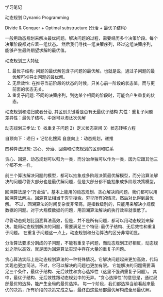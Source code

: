 学习笔记

动态规划 Dynamic Programming

Divide & Conquer + Optimal substructure
(分治 + 最优子结构）

一般用动态规划来解决最优问题。解决问题的过程，需要经历多个决策阶段。每个决策阶段都对应着一组状态。
然后我们寻找一组决策序列，经过这组决策序列，能够产生最终期望求解的最优值。

动态规划三大特征
1. 最优子结构:  问题的最优解包含子问题的最优解。也就是说，通过子问题的最优解可推导出问题的最优解。
2. 无后效性:    在推导当前阶段的状态的时候，只关心前一阶段的状态值，而与更前面的状态无关。
3. 重复子问题:  不同的决策序列，到达某个相同的阶段时，可能会产生重复的状态。

动态规划和递归或者分治, 其区别关键看是否有无最优子结构
共性：重复子问题
差异性：最优子结构、中途可以淘汰次优解

动态规划三步法:
1）找重复子问题
2）定义状态空间
3）状态转移方程

自顶向下：递归 + 记忆化搜索
自底向上：动态规划，递推

四种算法思想: 贪心、分治、回溯和动态规划的区别和联系

贪心、回溯、动态规划可以归为一类，而分治单独可以作为一类，因为它跟其他三个都不大一样。

前三个算法解决问题的模型，都可以抽象成多阶段决策最优解模型，而分治算法解决的问题尽管大部分也是最优解问题，但是大部分都不能抽象成多阶段决策模型。

回溯算法是个“万金油”。基本上能用的动态规划、贪心解决的问题，我们都可以用回溯算法解决。回溯算法相当于穷举搜索。穷举所有的情况，然后对比得到最优解。
不过，回溯算法的时间复杂度非常高，是指数级别的，只能用来解决小规模数据的问题。对于大规模数据的问题，用回溯算法解决的执行效率就很低了。

尽管动态规划比回溯算法高效，但是，并不是所有问题，都可以用动态规划来解决。能用动态规划解决的问题，需要满足三个特征: 最优子结构、无后效性和重复子问题。
在重复子问题这一点上，动态规划和分治算法的区分非常明显。

分治算法要求分割成的子问题，不能有重复子问题，而动态规划正好相反，动态规划之所以高效，就是因为回溯算法实现中存在大量的重复子问题。

贪心算法实际上是动态规划算法的一种特殊情况。它解决问题起来更加高效，代码实现也更加简洁。不过，它可以解决的问题也更加有限。
它能解决的问题需要满足三个条件，最优子结构、无后效性和贪心选择性（这里不强调重复子问题）。
其中，最优子结构、无后效性跟动态规划中的无异。“贪心选择性”的意思是，通过局部最优的选择，能产生全局的最优选择。
每一个阶段，我们都选择当前看起来最优的决策，所有阶段的决策完成之后，最终由这些局部最优解构成全局最优解。
